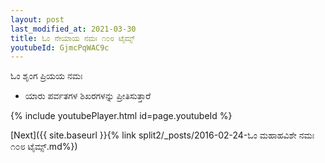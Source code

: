 ```yaml
---
layout: post
last_modified_at: 2021-03-30
title: ಓಂ ನೇಯಾಯ ನಮಃ ೧೦೮ ಟೈಮ್ಸ್
youtubeId: GjmcPqWAC9c
---
```

 
 
 ಓಂ ಶೃಂಗ ಪ್ರಿಯಯ ನಮಃ  
 
 -  ಯಾರು ಪರ್ವತಗಳ ಶಿಖರಗಳನ್ನು ಪ್ರೀತಿಸುತ್ತಾರೆ 
 
  
 
  
 
 
 
 
 
 


{% include youtubePlayer.html id=page.youtubeId %}
 
[Next]({{ site.baseurl }}{% link  split2/_posts/2016-02-24-ಓಂ ಮಹಾಹವಿಶೇ ನಮಃ ೧೦೮ ಟೈಮ್ಸ್.md%})
 
